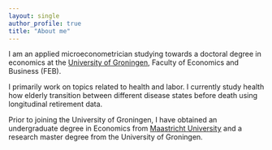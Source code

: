 ```yaml
---
layout: single
author_profile: true
title: "About me"
---
```



I am an applied microeconometrician studying towards a doctoral degree in economics at the [University of Groningen], Faculty of Economics and Business (FEB). 

I primarily work on topics related to health and labor. I currently study health how elderly transition between different disease states before death using longitudinal retirement data.

Prior to joining the University of Groningen, I have obtained an undergraduate degree in Economics from [Maastricht University] and a research master degree from the University of Groningen. 

[//]: # (Links)
   [University of Groningen]: <https://www.rug.nl/feb/?lang=en>
   [Maastricht University]:   <https://www.maastrichtuniversity.nl/about-um/faculties/school-business-and-economics>